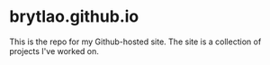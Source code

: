 # brytlao.github.io
This is the repo for my Github-hosted site.
The site is a collection of projects I've worked on.
